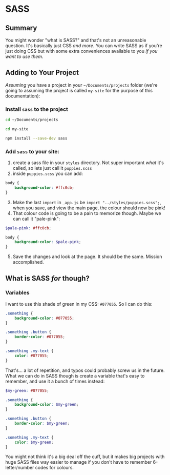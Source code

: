 # SASS
## Summary
You might wonder "what is SASS?" and that's not an unreasonable question. It's basically just CSS *and more*. You can write SASS as if you're just doing CSS but with some extra conveniences available to you *if you want to use them*.

## Adding to Your Project
*Assuming* you have a project in your `~/Documents/projects` folder (we're going to assuming the project is called `my-site` for the purpose of this documentation):

### Install `sass` to the project
```zsh
cd ~/Documents/projects

cd my-site

npm install --save-dev sass
```

### Add `sass` to your site:
1. create a sass file in your `styles` directory. Not super important *what* it's called, so lets just call it `puppies.scss`
2. inside `puppies.scss` you can add:
```scss
body {
	background-color: #ffc0cb;
}
```
3. Make the last `import` in `_app.js` be `import "../styles/puppies.scss";`, when you save, and view the main page, the colour should now be pink!
4. That colour code is going to be a pain to memorize though. Maybe we can call it "pale-pink":
```scss
$pale-pink: #ffc0cb;

body {
	background-color: $pale-pink;
}
```
5. Save the changes and look at the page. It should be the same. Mission accomplished.

## What is SASS *for* though?
### Variables
I want to use this shade of green in my CSS: `#077055`. So I can do this:
```css
.something {
	background-color: #077055;
}

.something .button {
	border-color: #077055;
}

.something .my-text {
	color: #077055;
}
```

That's... a lot of repetition, and typos could probably screw us in the future. What we can do in SASS though is create a variable that's easy to remember, and use it a bunch of times instead:
```scss
$my-green: #077055;

.something {
	background-color: $my-green;
}

.something .button {
	border-color: $my-green;
}

.something .my-text {
	color: $my-green;
}
```

You might not think it's a big deal off the cuff, but it makes big projects with huge SASS files way easier to manage if you don't have to remember 6-letter/number codes for colours.